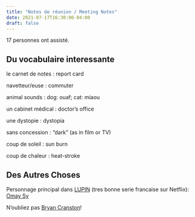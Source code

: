 ```yaml
---
title: "Notes de réunion / Meeting Notes"
date: 2021-07-17T16:30:00-04:00
draft: false
---
```


17 personnes ont assisté.

## Du vocabulaire interessante ##

le carnet de notes
: report card

navetteur/euse
: commuter

animal sounds
: dog: ouaf; cat: miaou

un cabinet médical
: doctor’s office

une dystopie
: dystopia

sans concession
: “dark” (as in film or TV)

coup de soleil
: sun burn

coup de chaleur
: heat-stroke

## Des Autres Choses ##

Personnage principal dans [LUPIN](https://www.netflix.com/ca/title/80994082) (tres bonne serie francaise sur Netflix): [Omay Sy](https://fr.wikipedia.org/wiki/Omar_Sy)

N’oubliez pas [Bryan Cranston](https://fr.wikipedia.org/wiki/Bryan_Cranston)!
